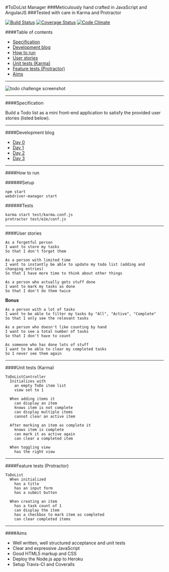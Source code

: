 #ToDoList Manager
###Meticulously hand crafted in JavaScript and AngularJS
###Tested with care in Karma and Protractor

[![Build Status](https://travis-ci.org/sanjsanj/todo_challenge.svg?branch=master)](https://travis-ci.org/sanjsanj/todo_challenge)  [![Coverage Status](https://coveralls.io/repos/sanjsanj/todo_challenge/badge.svg)](https://coveralls.io/r/sanjsanj/todo_challenge)  [![Code Climate](https://codeclimate.com/github/sanjsanj/todo_challenge/badges/gpa.svg)](https://codeclimate.com/github/sanjsanj/todo_challenge)

####Table of contents

- [Specification](#specification)
- [Development blog](#development-blog)
- [How to run](#how-to-run)
- [User stories](#user-stories)
- [Unit tests (Karma)](#unit-tests-(karma))
- [Feature tests (Protractor)](#feature-tests-(protractor))
- [Aims](#aims)

------

![todo challenge screenshot](http://sanjsanj.github.io/images/week8_todo.png)

-----

####Specification

Build a Todo list as a mini front-end application to satisfy the provided user stories (listed below).

-----------------

####Development blog

- [Day 0](http://sanjsanj.github.io/Week%207,%20Day%205/)
- [Day 1](http://sanjsanj.github.io/Week%207,%20Day%206/)
- [Day 2](http://sanjsanj.github.io/Week%207,%20Day%207/)
- [Day 3](http://sanjsanj.github.io/Week%208,%20Day%201/)

-----------

####How to run

######Setup

```
npm start
webdriver-manager start
```

######Tests

```
karma start test/karma.conf.js
protractor test/e2e/conf.js
```

-------------

####User stories

```
As a forgetful person
I want to store my tasks
So that I don't forget them

As a person with limited time
I want to instantly be able to update my todo list (adding and changing entries)
So that I have more time to think about other things

As a person who actually gets stuff done
I want to mark my tasks as done
So that I don't do them twice
```

**Bonus**

```
As a person with a lot of tasks
I want to be able to filter my tasks by "All", "Active", "Complete"
So that I only see the relevant tasks

As a person who doesn't like counting by hand
I want to see a total number of tasks
So that I don't have to count

As someone who has done lots of stuff
I want to be able to clear my completed tasks
So I never see them again
```

-------------------

####Unit tests (Karma)

```
ToDoListController
  Initializes with
    an empty ToDo item list
    view set to 1

  When adding items it
    can display an item
    knows item is not complete
    can display multiple items
    cannot clear an active item

  After marking an item as complete it
    knows item is complete
    can mark it as active again
    can clear a completed item

  When toggling view
    has the right view
```

---------------------------

####Feature tests (Protractor)

```
ToDoList
  When initialized
    has a title
    has an input form
    has a submit button

  When creating an item
    has a task count of 1
    can display the item
    has a checkbox to mark item as completed
    can clear completed items
```

-----

####Aims

* Well written, well structured acceptance and unit tests
* Clear and expressive JavaScript
* Good HTML5 markup and CSS
* Deploy the Node.js app to Heroku
* Setup Travis-CI and Coveralls
